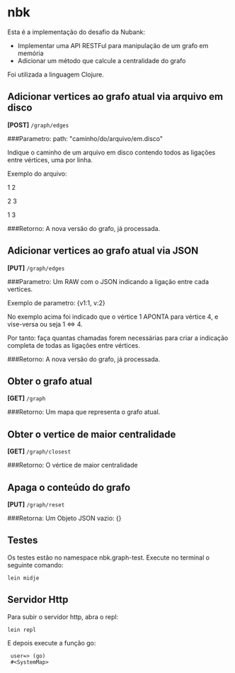 # nbk

Esta é a implementação do desafio da Nubank:

- Implementar uma API RESTFul para manipulação de um grafo em memória
- Adicionar um método que calcule a centralidade do grafo

Foi utilizada a linguagem Clojure.


## Adicionar vertices ao grafo atual via arquivo em disco

**[POST]** `/graph/edges `

###Parametro:
  path: "caminho/do/arquivo/em.disco"

  Indique o caminho de um arquivo em disco contendo todos as ligações entre vértices, uma por linha.

  Exemplo do arquivo:
  
  1 2
  
  2 3
  
  1 3

###Retorno:
  A nova versão do grafo, já processada.


## Adicionar vertices ao grafo atual via JSON

**[PUT]** `/graph/edges`

###Parametro:
  Um RAW com o JSON indicando a ligação entre cada vertices.

  Exemplo de parametro:
  {v1:1, v:2}

  No exemplo acima foi indicado que o vértice 1 APONTA para vértice 4, e vise-versa ou seja 1 <=> 4.

  Por tanto: faça quantas chamadas forem necessárias para criar a indicação completa de todas as
  ligações entre vértices.

###Retorno:
  A nova versão do grafo, já processada.


## Obter o grafo atual

**[GET]** `/graph`

###Retorno:
  Um mapa que representa o grafo atual.


## Obter o vertice de maior centralidade

**[GET]** `/graph/closest`

###Retorno:
  O vértice de maior centralidade


## Apaga o conteúdo do grafo

**[PUT]** `/graph/reset`

###Retorna:
  Um Objeto JSON vazio: {}

## Testes

Os testes estão no namespace nbk.graph-test. Execute no terminal o seguinte comando:

	lein midje


## Servidor Http

Para subir o servidor http, abra o repl:

    lein repl

E depois execute a função go:

     user=> (go)
     #<SystemMap>
